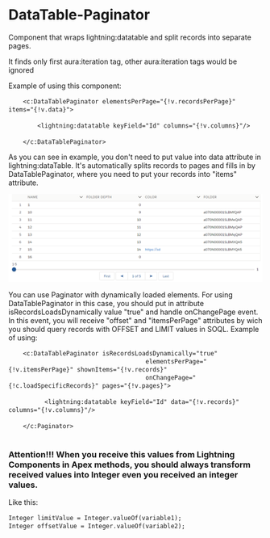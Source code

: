 # DataTable-Paginator
  Component that wraps lightning:datatable and split records into separate pages.

  It finds only first aura:iteration tag, other aura:iteration tags would be ignored

  Example of using this component:

```
    <c:DataTablePaginator elementsPerPage="{!v.recordsPerPage}" items="{!v.data}">

        <lightning:datatable keyField="Id" columns="{!v.columns}"/>
                                     
    </c:DataTablePaginator>
```    
  As you can see in example, you don't need to put value into data attribute in lightning:dataTable. It's automatically splits records to pages and fills in by DataTablePaginator, where you need to put your records into "items" attribute.

[![DataTablePaginator](https://github.com/leshchukandrej/DataTable-Paginator/blob/master/DataTablePaginator.png)](https://github.com/leshchukandrej/DataTable-Paginator/blob/master/DataTablePaginator.png)

  You can use Paginator with dynamically loaded elements. For using DataTablePaginator in this case, you should put in attribute isRecordsLoadsDynamically value "true" and handle onChangePage event. In this event, you will receive "offset" and "itemsPerPage" attributes by wich you should query records with OFFSET and LIMIT values in SOQL. 
  Example of using:

```
    <c:DataTablePaginator isRecordsLoadsDynamically="true" 
                                      elementsPerPage="{!v.itemsPerPage}" shownItems="{!v.records}" 
                                      onChangePage="{!c.loadSpecificRecords}" pages="{!v.pages}">

          <lightning:datatable keyField="Id" data="{!v.records}" columns="{!v.columns}"/>
          
    </c:Paginator>
    
```
###  Attention!!! When you receive this values from Lightning Components in Apex methods, you should always transform received values into Integer even you received an integer values. 
  Like this: 
  
  ```
  Integer limitValue = Integer.valueOf(variable1);
  Integer offsetValue = Integer.valueOf(variable2);
  ```
